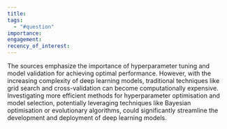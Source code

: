 ```yaml
---
title: 
tags:
  - "#question"
importance: 
engagement: 
recency_of_interest:
---
```



The sources emphasize the importance of hyperparameter tuning and model validation for achieving optimal performance. However, with the increasing complexity of deep learning models, traditional techniques like grid search and cross-validation can become computationally expensive. Investigating more efficient methods for hyperparameter optimisation and model selection, potentially leveraging techniques like Bayesian optimisation or evolutionary algorithms, could significantly streamline the development and deployment of deep learning models.